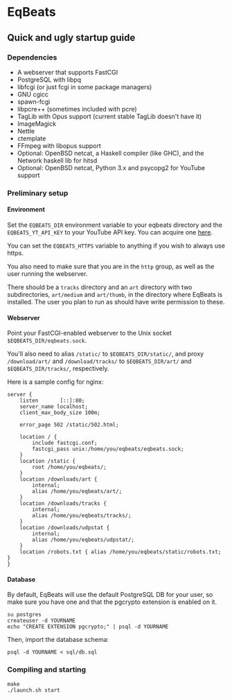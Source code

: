 # EqBeats
## Quick and ugly startup guide

### Dependencies

* A webserver that supports FastCGI
* PostgreSQL with libpq
* libfcgi (or just fcgi in some package managers)
* GNU cgicc
* spawn-fcgi
* libpcre++ (sometimes included with pcre)
* TagLib with Opus support (current stable TagLib doesn't have it)
* ImageMagick
* Nettle
* ctemplate
* FFmpeg with libopus support
* Optional: OpenBSD netcat, a Haskell compiler (like GHC), and the Network haskell lib for hitsd
* Optional: OpenBSD netcat, Python 3.x and psycopg2 for YouTube support

### Preliminary setup

#### Environment

Set the `EQBEATS_DIR` environment variable to your eqbeats directory and the `EQBEATS_YT_API_KEY` to your YouTube API key. You can acquire one [here](https://code.google.com/apis/youtube/dashboard/gwt/index.html).

You can set the `EQBEATS_HTTPS` variable to anything if you wish to always use https.

You also need to make sure that you are in the `http` group, as well as the user running the webserver.

There should be a `tracks` directory and an `art` directory with two subdirectories, `art/medium` and `art/thumb`, in the directory where EqBeats is installed. The user you plan to run as should have write permission to these.

#### Webserver

Point your FastCGI-enabled webserver to the Unix socket `$EQBEATS_DIR/eqbeats.sock`.

You'll also need to alias `/static/` to `$EQBEATS_DIR/static/`,
and proxy `/download/art/` and `/download/tracks/` to `$EQBEATS_DIR/art/` and `$EQBEATS_DIR/tracks/`, respectively.

Here is a sample config for nginx:

    server {
        listen       [::]:80;
        server_name localhost;
        client_max_body_size 100m;

        error_page 502 /static/502.html;

        location / {
            include fastcgi.conf;
            fastcgi_pass unix:/home/you/eqbeats/eqbeats.sock;
        }
        location /static {
            root /home/you/eqbeats/;
        }
        location /downloads/art {
            internal;
            alias /home/you/eqbeats/art/;
        }
        location /downloads/tracks {
            internal;
            alias /home/you/eqbeats/tracks/;
        }
        location /downloads/udpstat {
            internal;
            alias /home/you/eqbeats/udpstat/;
        }
        location /robots.txt { alias /home/you/eqbeats/static/robots.txt; }
    }


#### Database

By default, EqBeats will use the default PostgreSQL DB for your user, so make sure you have one and that the pgcrypto extension is enabled on it.

    su postgres
    createuser -d YOURNAME
    echo "CREATE EXTENSION pgcrypto;" | psql -d YOURNAME

Then, import the database schema:

    psql -d YOURNAME < sql/db.sql

### Compiling and starting

    make
    ./launch.sh start

